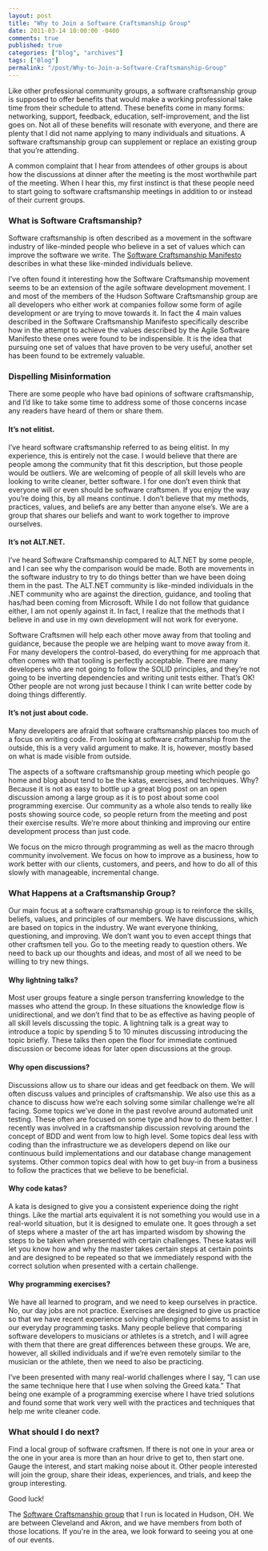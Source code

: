 ```yaml
---
layout: post
title: "Why to Join a Software Craftsmanship Group"
date: 2011-03-14 10:00:00 -0400
comments: true
published: true
categories: ["blog", "archives"]
tags: ["Blog"]
permalink: "/post/Why-to-Join-a-Software-Craftsmanship-Group"
---
```

<!-- more -->

<p>Like other professional community groups, a software craftsmanship group is supposed to offer benefits that would make a working professional take time from their schedule to attend. These benefits come in many forms: networking, support, feedback, education, self-improvement, and the list goes on. Not all of these benefits will resonate with everyone, and there are plenty that I did not name applying to many individuals and situations. A software craftsmanship group can supplement or replace an existing group that you’re attending.</p>
<p>A common complaint that I hear from attendees of other groups is about how the discussions at dinner after the meeting is the most worthwhile part of the meeting. When I hear this, my first instinct is that these people need to start going to software craftsmanship meetings in addition to or instead of their current groups.</p>
<h3>What is Software Craftsmanship?</h3>
<p>Software craftsmanship is often described as a movement in the software industry of like-minded people who believe in a set of values which can improve the software we write. The <a href="http://manifesto.softwarecraftsmanship.org/" target="_blank">Software Craftsmanship Manifesto</a> describes in what these like-minded individuals believe.</p>
<p>I’ve often found it interesting how the Software Craftsmanship movement seems to be an extension of the agile software development movement. I and most of the members of the Hudson Software Craftsmanship group are all developers who either work at companies follow some form of agile development or are trying to move towards it. In fact the 4 main values described in the Software Craftsmanship Manifesto specifically describe how in the attempt to achieve the values described by the Agile Software Manifesto these ones were found to be indispensible. It is the idea that pursuing one set of values that have proven to be very useful, another set has been found to be extremely valuable.</p>
<h3>Dispelling Misinformation</h3>
<p>There are some people who have bad opinions of software craftsmanship, and I’d like to take some time to address some of those concerns incase any readers have heard of them or share them.</p>
<h4>It’s not elitist.</h4>
<p>I’ve heard software craftsmanship referred to as being elitist. In my experience, this is entirely not the case. I would believe that there are people among the community that fit this description, but those people would be outliers. We are welcoming of people of all skill levels who are looking to write cleaner, better software. I for one don’t even think that everyone will or even should be software craftsmen. If you enjoy the way you’re doing this, by all means continue. I don’t believe that my methods, practices, values, and beliefs are any better than anyone else’s. We are a group that shares our beliefs and want to work together to improve ourselves.</p>
<h4>It’s not ALT.NET.</h4>
<p>I’ve heard Software Craftsmanship compared to ALT.NET by some people, and I can see why the comparison would be made. Both are movements in the software industry to try to do things better than we have been doing them in the past. The ALT.NET community is like-minded individuals in the .NET community who are against the direction, guidance, and tooling that has/had been coming from Microsoft. While I do not follow that guidance either, I am not openly against it. In fact, I realize that the methods that I believe in and use in my own development will not work for everyone.</p>
<p>Software Craftsmen will help each other move away from that tooling and guidance, because the people we are helping want to move away from it. For many developers the control-based, do everything for me approach that often comes with that tooling is perfectly acceptable. There are many developers who are not going to follow the SOLID principles, and they’re not going to be inverting dependencies and writing unit tests either. That’s OK! Other people are not wrong just because I think I can write better code by doing things differently.</p>
<h4>It’s not just about code.</h4>
<p>Many developers are afraid that software craftsmanship places too much of a focus on writing code. From looking at software craftsmanship from the outside, this is a very valid argument to make. It is, however, mostly based on what is made visible from outside.</p>
<p>The aspects of a software craftsmanship group meeting which people go home and blog about tend to be the katas, exercises, and techniques. Why? Because it is not as easy to bottle up a great blog post on an open discussion among a large group as it is to post about some cool programming exercise. Our community as a whole also tends to really like posts showing source code, so people return from the meeting and post their exercise results. We’re more about thinking and improving our entire development process than just code.</p>
<p>We focus on the micro through programming as well as the macro through community involvement. We focus on how to improve as a business, how to work better with our clients, customers, and peers, and how to do all of this slowly with manageable, incremental change.</p>
<h3>What Happens at a Craftsmanship Group?</h3>
<p>Our main focus at a software craftsmanship group is to reinforce the skills, beliefs, values, and principles of our members. We have discussions, which are based on topics in the industry. We want everyone thinking, questioning, and improving. We don’t want you to even accept things that other craftsmen tell you. Go to the meeting ready to question others. We need to back up our thoughts and ideas, and most of all we need to be willing to try new things.</p>
<h4>Why lightning talks?</h4>
<p>Most user groups feature a single person transferring knowledge to the masses who attend the group. In these situations the knowledge flow is unidirectional, and we don’t find that to be as effective as having people of all skill levels discussing the topic. A lightning talk is a great way to introduce a topic by spending 5 to 10 minutes discussing introducing the topic briefly. These talks then open the floor for immediate continued discussion or become ideas for later open discussions at the group.</p>
<h4>Why open discussions?</h4>
<p>Discussions allow us to share our ideas and get feedback on them. We will often discuss values and principles of craftsmanship. We also use this as a chance to discuss how we’re each solving some similar challenge we’re all facing. Some topics we’ve done in the past revolve around automated unit testing. These often are focused on some type and how to do them better. I recently was involved in a craftsmanship discussion revolving around the concept of BDD and went from low to high level. Some topics deal less with coding than the infrastructure we as developers depend on like our continuous build implementations and our database change management systems. Other common topics deal with how to get buy-in from a business to follow the practices that we believe to be beneficial.</p>
<h4>Why code katas?</h4>
<p>A kata is designed to give you a consistent experience doing the right things. Like the martial arts equivalent it is not something you would use in a real-world situation, but it is designed to emulate one. It goes through a set of steps where a master of the art has imparted wisdom by showing the steps to be taken when presented with certain challenges. These katas will let you know how and why the master takes certain steps at certain points and are designed to be repeated so that we immediately respond with the correct solution when presented with a certain challenge.</p>
<h4>Why programming exercises?</h4>
<p>We have all learned to program, and we need to keep ourselves in practice. No, our day jobs are not practice. Exercises are designed to give us practice so that we have recent experience solving challenging problems to assist in our everyday programming tasks. Many people believe that comparing software developers to musicians or athletes is a stretch, and I will agree with them that there are great differences between these groups. We are, however, all skilled individuals and if we’re even remotely similar to the musician or the athlete, then we need to also be practicing.</p>
<p>I’ve been presented with many real-world challenges where I say, “I can use the same technique here that I use when solving the Greed kata.” That being one example of a programming exercise where I have tried solutions and found some that work very well with the practices and techniques that help me write cleaner code.</p>
<h3>What should I do next?</h3>
<p>Find a local group of software craftsmen. If there is not one in your area or the one in your area is more than an hour drive to get to, then start one. Gauge the interest, and start making noise about it. Other people interested will join the group, share their ideas, experiences, and trials, and keep the group interesting.</p>
<p>Good luck!</p>
<p>The <a href="http://hudsonsc.com" target="_blank">Software Craftsmanship group</a> that I run is located in Hudson, OH. We are between Cleveland and Akron, and we have members from both of those locations. If you're in the area, we look forward to seeing you at one of our events.</p>
